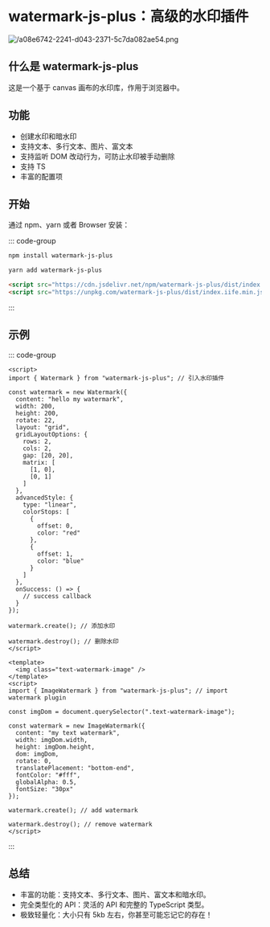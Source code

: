 # watermark-js-plus：高级的水印插件

<article-info/>

<link-tag :linkList="[{ linkType: 'git', linkText:'watermark-js-plus',linkUrl:'https://github.com/zhensherlock/watermark-js-plus'},{  linkText:'watermark-js-plus 官方文档',linkUrl:'https://zhensherlock.github.io/watermark-js-plus/zh/'}]" />

![/a08e6742-2241-d043-2371-5c7da082ae54.png](/a08e6742-2241-d043-2371-5c7da082ae54.png)

## 什么是 watermark-js-plus

这是一个基于 canvas 画布的水印库，作用于浏览器中。

## 功能

- 创建水印和暗水印
- 支持文本、多行文本、图片、富文本
- 支持监听 DOM 改动行为，可防止水印被手动删除
- 支持 TS
- 丰富的配置项

## 开始

通过 npm、yarn 或者 Browser 安装：

::: code-group

```bash [npm]
npm install watermark-js-plus
```

```bash [yarn]
yarn add watermark-js-plus
```

```html [Browser]
<script src="https://cdn.jsdelivr.net/npm/watermark-js-plus/dist/index.iife.min.js"></script>
<script src="https://unpkg.com/watermark-js-plus/dist/index.iife.min.js"></script>
```

:::

## 示例

::: code-group

```vue [文本水印]
<script>
import { Watermark } from "watermark-js-plus"; // 引入水印插件

const watermark = new Watermark({
  content: "hello my watermark",
  width: 200,
  height: 200,
  rotate: 22,
  layout: "grid",
  gridLayoutOptions: {
    rows: 2,
    cols: 2,
    gap: [20, 20],
    matrix: [
      [1, 0],
      [0, 1]
    ]
  },
  advancedStyle: {
    type: "linear",
    colorStops: [
      {
        offset: 0,
        color: "red"
      },
      {
        offset: 1,
        color: "blue"
      }
    ]
  },
  onSuccess: () => {
    // success callback
  }
});

watermark.create(); // 添加水印

watermark.destroy(); // 删除水印
</script>
```

```vue [图片水印]
<template>
  <img class="text-watermark-image" />
</template>
<script>
import { ImageWatermark } from "watermark-js-plus"; // import watermark plugin

const imgDom = document.querySelector(".text-watermark-image");

const watermark = new ImageWatermark({
  content: "my text watermark",
  width: imgDom.width,
  height: imgDom.height,
  dom: imgDom,
  rotate: 0,
  translatePlacement: "bottom-end",
  fontColor: "#fff",
  globalAlpha: 0.5,
  fontSize: "30px"
});

watermark.create(); // add watermark

watermark.destroy(); // remove watermark
</script>
```

:::

## 总结

- <imp-text-danger>丰富的功能</imp-text-danger>：支持文本、多行文本、图片、富文本和暗水印。
- <imp-text-danger>完全类型化的 API</imp-text-danger>：灵活的 API 和完整的 TypeScript 类型。
- <imp-text-danger>极致轻量化</imp-text-danger>：大小只有 5kb 左右，你甚至可能忘记它的存在！
